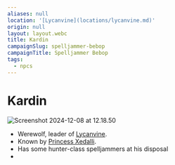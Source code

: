 ```yaml
---
aliases: null
location: '[Lycanvine](locations/lycanvine.md)'
origin: null
layout: layout.webc
title: Kardin
campaignSlug: spelljammer-bebop
campaignTitle: Spelljammer Bebop
tags:
  - npcs
---
```

# Kardin

![Screenshot 2024-12-08 at 12.18.50](_files/Screenshot%202024-12-08%20at%2012.18.50.png)

- Werewolf, leader of [Lycanvine](locations/lycanvine.md).
- Known by [Princess Xedalli](npcs/princess-xedalli.md).
- Has some hunter-class spelljammers at his disposal
- 

